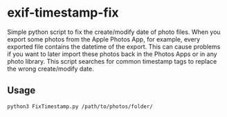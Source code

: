# exif-timestamp-fix
Simple python script to fix the create/modify date of photo files.
When you export some photos from the Apple Photos App, for example, every exported file contains the datetime of the export. This can cause problems if you want to later import these photos back in the Photos Apps or in any photo library.
This script searches for common timestamp tags to replace the wrong create/modify date.
## Usage
`python3 FixTimestamp.py /path/to/photos/folder/`
